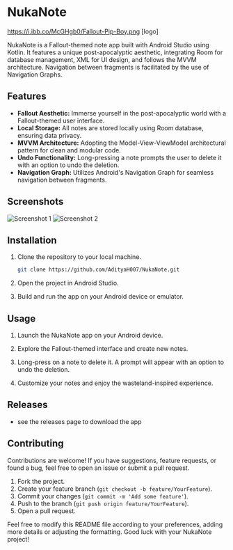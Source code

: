 # NukaNote

https://i.ibb.co/McGHgb0/Fallout-Pip-Boy.png [logo]


NukaNote is a Fallout-themed note app built with Android Studio using Kotlin. It features a unique post-apocalyptic aesthetic, integrating Room for database management, XML for UI design, and follows the MVVM architecture. Navigation between fragments is facilitated by the use of Navigation Graphs.

## Features

- **Fallout Aesthetic:** Immerse yourself in the post-apocalyptic world with a Fallout-themed user interface.
- **Local Storage:** All notes are stored locally using Room database, ensuring data privacy.
- **MVVM Architecture:** Adopting the Model-View-ViewModel architectural pattern for clean and modular code.
- **Undo Functionality:** Long-pressing a note prompts the user to delete it with an option to undo the deletion.
- **Navigation Graph:** Utilizes Android's Navigation Graph for seamless navigation between fragments.

## Screenshots

![Screenshot 1](https://i.ibb.co/GtkGsH0/photo-2024-03-02-11-57-06.jpg)
![Screenshot 2](https://i.ibb.co/h1LWPTM/photo-2024-03-02-11-57-09.jpg)

## Installation

1. Clone the repository to your local machine.

    ```bash
    git clone https://github.com/AdityaH007/NukaNote.git
    ```

2. Open the project in Android Studio.

3. Build and run the app on your Android device or emulator.

## Usage

1. Launch the NukaNote app on your Android device.

2. Explore the Fallout-themed interface and create new notes.

3. Long-press on a note to delete it. A prompt will appear with an option to undo the deletion.

4. Customize your notes and enjoy the wasteland-inspired experience.

## Releases

- see the releases page to download the app

## Contributing

Contributions are welcome! If you have suggestions, feature requests, or found a bug, feel free to open an issue or submit a pull request.

1. Fork the project.
2. Create your feature branch (`git checkout -b feature/YourFeature`).
3. Commit your changes (`git commit -m 'Add some feature'`).
4. Push to the branch (`git push origin feature/YourFeature`).
5. Open a pull request.


Feel free to modify this README file according to your preferences, adding more details or adjusting the formatting. Good luck with your NukaNote project!
